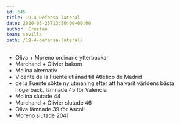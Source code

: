```yaml
---
id: 645
title: 19.4 Defensa lateral
date: 2020-05-25T13:50:00+00:00
author: Crustan
team: sevilla
path: /19-4-defensa-lateral/
---
```


* Oliva + Moreno ordinarie ytterbackar
* Marchand + Olivier bakom
* Molina alternativ
* Vicente de la Fuente utlånad till Atlético de Madrid
* de la Fuente sökte ny utmaning efter att ha varit världens bästa högerback, lämnade 45 för Valencia
* Molina slutade 44
* Marchand + Olivier slutade 46
* Oliva lämnade 39 för Ascoli
* Moreno slutade 2041